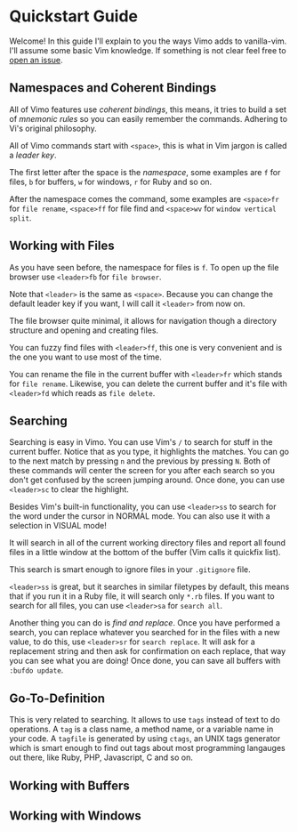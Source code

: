 # Quickstart Guide
Welcome! In this guide I'll explain to you the ways Vimo adds to vanilla-vim.
I'll assume some basic Vim knowledge. If something is not clear feel free to
[open an issue](https://github.com/gosukiwi/vimo/issues/new).

## Namespaces and Coherent Bindings
All of Vimo features use _coherent bindings_, this means, it tries to build a
set of _mnemonic rules_ so you can easily remember the commands. Adhering to
Vi's original philosophy.

All of Vimo commands start with `<space>`, this is what in Vim jargon is called a
_leader key_.

The first letter after the space is the _namespace_, some examples are `f` for
files, `b` for buffers, `w` for windows, `r` for Ruby and so on.

After the namespace comes the command, some examples are `<space>fr` for `file
rename`, `<space>ff` for file find and `<space>wv` for `window vertical split`.

## Working with Files
As you have seen before, the namespace for files is `f`. To open up the file
browser use `<leader>fb` for `file browser`. 

Note that `<leader>` is the same as `<space>`. Because you can change the
default leader key if you want, I will call it `<leader>` from now on.

The file browser quite minimal, it allows for navigation though a directory
structure and opening and creating files.

You can fuzzy find files with `<leader>ff`, this one is very convenient and is
the one you want to use most of the time.

You can rename the file in the current buffer with `<leader>fr` which stands for
`file rename`. Likewise, you can delete the current buffer and it's file with
`<leader>fd` which reads as `file delete`.

## Searching
Searching is easy in Vimo. You can use Vim's `/` to search for stuff in the
current buffer. Notice that as you type, it highlights the matches. You can go
to the next match by pressing `n` and the previous by pressing `N`. Both of
these commands will center the screen for you after each search so you don't get
confused by the screen jumping around. Once done, you can use `<leader>sc` to
clear the highlight.

Besides Vim's built-in functionality, you can use `<leader>ss` to search for the
word under the cursor in NORMAL mode. You can also use it with a selection in
VISUAL mode!

It will search in all of the current working directory files and report all
found files in a little window at the bottom of the buffer (Vim calls it
quickfix list).

This search is smart enough to ignore files in your `.gitignore` file.

`<leader>ss` is great, but it searches in similar filetypes by default, this
means that if you run it in a Ruby file, it will search only `*.rb` files. If
you want to search for all files, you can use `<leader>sa` for `search all`.

Another thing you can do is _find and replace_. Once you have performed a
search, you can replace whatever you searched for in the files with a new value,
to do this, use `<leader>sr` for `search replace`. It will ask for a replacement
string and then ask for confirmation on each replace, that way you can see what
you are doing! Once done, you can save all buffers with `:bufdo update`.

## Go-To-Definition
This is very related to searching. It allows to use `tags` instead of text to do
operations. A `tag` is a class name, a method name, or a variable name in your
code. A `tagfile` is generated by using `ctags`, an UNIX tags generator which is
smart enough to find out tags about most programming langauges out there, like
Ruby, PHP, Javascript, C and so on.

## Working with Buffers

## Working with Windows

